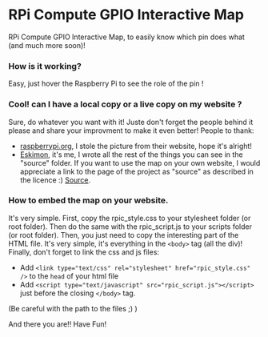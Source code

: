 RPi Compute GPIO Interactive Map
================================

RPi Compute GPIO Interactive Map, to easily know which pin does what (and much more soon)!

### How is it working?

Easy, just hover the Raspberry Pi to see the role of the pin !

### Cool! can I have a local copy or a live copy on my website ?

Sure, do whatever you want with it! Juste don't forget the people behind it please and share your improvment to make it even better!
People to thank:
+ [raspberrypi.org](http://www.raspberrypi.org/), I stole the picture from their website, hope it's alright!
+ [Eskimon](http://eskimon.fr), it's me, I wrote all the rest of the things you can see in the "source" folder. If you want to use the map on your own website, I would appreciate a link to the page of the project as "source" as described in the licence :) [Source](http://eskimon.fr/raspberrypi-compute-gpio-interactive-map).

### How to embed the map on your website.

It's very simple.
First, copy the rpic_style.css to your stylesheet folder (or root folder). Then do the same with the rpic_script.js to your scripts folder (or root folder).
Then, you just need to copy the interesting part of the HTML file. It's very simple, it's everything in the `<body>` tag (all the div)!
Finally, don't forget to link the css and js files:
+ Add `<link type="text/css" rel="stylesheet" href="rpic_style.css" />` to the `head` of your html file
+ Add `<script type="text/javascript" src="rpic_script.js"></script>` just before the closing `</body>` tag.

(Be careful with the path to the files ;) )

And there you are!! Have Fun!
